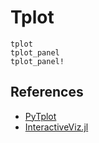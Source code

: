 # Tplot

```@docs
tplot
tplot_panel
tplot_panel!
```

## References

- [PyTplot](https://pyspedas.readthedocs.io/en/latest/pytplot.html)
- [InteractiveViz.jl](https://github.com/org-arl/InteractiveViz.jl)